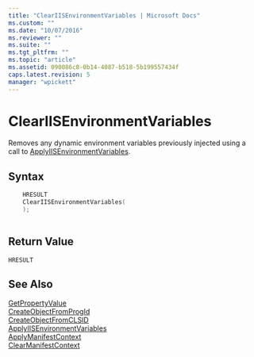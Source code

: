```yaml
---
title: "ClearIISEnvironmentVariables | Microsoft Docs"
ms.custom: ""
ms.date: "10/07/2016"
ms.reviewer: ""
ms.suite: ""
ms.tgt_pltfrm: ""
ms.topic: "article"
ms.assetid: 090086c8-0b14-4087-b518-5b199557434f
caps.latest.revision: 5
manager: "wpickett"
---
```

# ClearIISEnvironmentVariables
Removes any dynamic environment variables previously injected using a call to [ApplyIISEnvironmentVariables](../../extensions\express-api-ref/applyiisenvironmentvariables.md).  
  
## Syntax  
  
```cpp  
    HRESULT  
    ClearIISEnvironmentVariables(  
    );  
  
```  
  
## Return Value  
 `HRESULT`  
  
## See Also  
 [GetPropertyValue](../../extensions\express-api-ref/getpropertyvalue.md)   
 [CreateObjectFromProgId](../../extensions\express-api-ref/createobjectfromprogid.md)   
 [CreateObjectFromCLSID](../../extensions\express-api-ref/createobjectfromclsid.md)   
 [ApplyIISEnvironmentVariables](../../extensions\express-api-ref/applyiisenvironmentvariables.md)   
 [ApplyManifestContext](../../extensions\express-api-ref/applymanifestcontext.md)   
 [ClearManifestContext](../../extensions\express-api-ref/clearmanifestcontext.md)